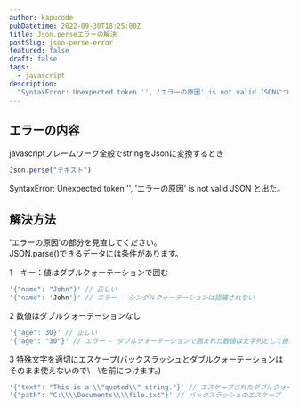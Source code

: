 ```yaml
---
author: kapucode
pubDatetime: 2022-09-30T18:25:00Z
title: Json.perseエラーの解決
postSlug: json-perse-error
featured: false
draft: false
tags:
  - javascript
description:
  "SyntaxError: Unexpected token '', 'エラーの原因' is not valid JSONについて"
---
```



## エラーの内容
javascriptフレームワーク全般でstringをJsonに変換するとき
```js
Json.perse("テキスト")
```
SyntaxError: Unexpected token '', 'エラーの原因' is not valid JSON
と出た。

## 解決方法
'エラーの原因'の部分を見直してください。
<br />
 JSON.parse()できるデータには条件があります。
 
 1　キー：値はダブルクォーテーションで囲む
```js
'{"name": "John"}' // 正しい
'{"name": 'John'}' // エラー - シングルクォーテーションは認識されない
```
 2 数値はダブルクォーテーションなし
 ```js
 '{"age": 30}' // 正しい
'{"age": "30"}' // エラー - ダブルクォーテーションで囲まれた数値は文字列として扱われる
```

3 特殊文字を適切にエスケープ(バックスラッシュとダブルクォーテーションはそのまま使えないので\　\を前につけます。)
```js
'{"text": "This is a \\"quoted\\" string."}' // エスケープされたダブルクォーテーション
'{"path": "C:\\\\Documents\\\\file.txt"}' // バックスラッシュのエスケープ
```



